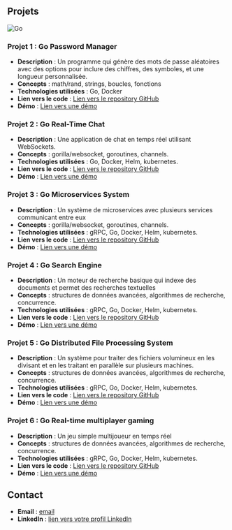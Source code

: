 ## Projets 
![Go](https://img.shields.io/badge/Go-1.19-blue)


### Projet 1 : Go Password Manager

- **Description** : Un programme qui génère des mots de passe aléatoires avec des options pour inclure des chiffres, des symboles, et une longueur personnalisée.
- **Concepts** : math/rand, strings, boucles, fonctions
- **Technologies utilisées** : Go, Docker
- **Lien vers le code** : [Lien vers le repository GitHub]()
- **Démo** : [Lien vers une démo]()

### Projet 2 : Go Real-Time Chat
- **Description** : Une application de chat en temps réel utilisant WebSockets.
- **Concepts** : gorilla/websocket, goroutines, channels.
- **Technologies utilisées** : Go, Docker, Helm, kubernetes.
- **Lien vers le code** : [Lien vers le repository GitHub]()
- **Démo** : [Lien vers une démo]()

### Projet 3 : Go Microservices System
- **Description** : Un système de microservices avec plusieurs services communicant entre eux
- **Concepts** : gorilla/websocket, goroutines, channels.
- **Technologies utilisées** : gRPC, Go, Docker, Helm, kubernetes.
- **Lien vers le code** : [Lien vers le repository GitHub]()
- **Démo** : [Lien vers une démo]()

### Projet 4 : Go Search Engine 
- **Description** : Un moteur de recherche basique qui indexe des documents et permet des recherches textuelles
- **Concepts** : structures de données avancées, algorithmes de recherche, concurrence.
- **Technologies utilisées** : gRPC, Go, Docker, Helm, kubernetes.
- **Lien vers le code** : [Lien vers le repository GitHub]()
- **Démo** : [Lien vers une démo]()

### Projet 5 : Go Distributed File Processing System
- **Description** : Un système pour traiter des fichiers volumineux en les divisant et en les traitant en parallèle sur plusieurs machines.
- **Concepts** : structures de données avancées, algorithmes de recherche, concurrence.
- **Technologies utilisées** : gRPC, Go, Docker, Helm, kubernetes.
- **Lien vers le code** : [Lien vers le repository GitHub]()
- **Démo** : [Lien vers une démo]()

### Projet 6 : Go Real-time multiplayer gaming
- **Description** : Un jeu simple multijoueur en temps réel 
- **Concepts** : structures de données avancées, algorithmes de recherche, concurrence.
- **Technologies utilisées** : gRPC, Go, Docker, Helm, kubernetes.
- **Lien vers le code** : [Lien vers le repository GitHub]()
- **Démo** : [Lien vers une démo]()

## Contact
- **Email** : [email](mailto:roodolphe@live.fr)
- **LinkedIn** : [lien vers votre profil LinkedIn](https://linkedin.com/in/roodolphe)
